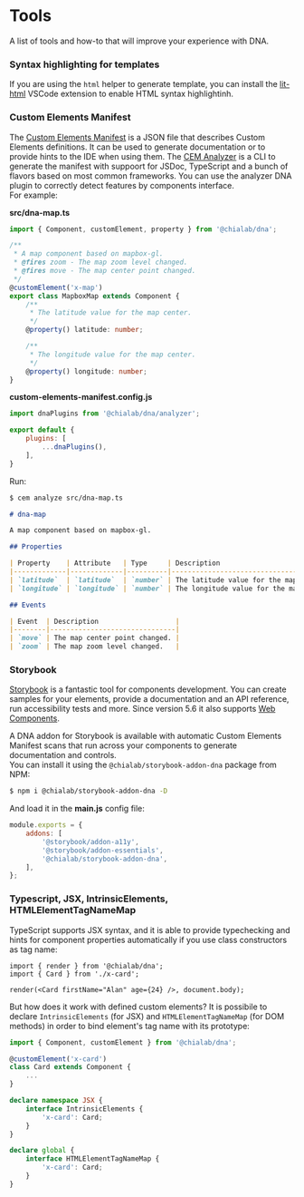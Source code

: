 # Tools

A list of tools and how-to that will improve your experience with DNA.

### Syntax highlighting for templates

If you are using the `html` helper to generate template, you can install the [lit-html](https://github.com/mjbvz/vscode-lit-html) VSCode extension to enable HTML syntax highlightinh.

### Custom Elements Manifest

The [Custom Elements Manifest](https://github.com/webcomponents/custom-elements-manifest) is a JSON file that describes Custom Elements definitions. It can be used to generate documentation or to provide hints to the IDE when using them. The [CEM Analyzer](https://www.npmjs.com/package/@custom-elements-manifest/analyzer) is a CLI to generate the manifest with suppoort for JSDoc, TypeScript and a bunch of flavors based on most common frameworks. You can use the analyzer DNA plugin to correctly detect features by components interface.  
For example:

**src/dna-map.ts**
```ts
import { Component, customElement, property } from '@chialab/dna';

/**
 * A map component based on mapbox-gl.
 * @fires zoom - The map zoom level changed.
 * @fires move - The map center point changed.
 */
@customElement('x-map')
export class MapboxMap extends Component {
    /**
     * The latitude value for the map center.
     */
    @property() latitude: number;

    /**
     * The longitude value for the map center.
     */
    @property() longitude: number;
}
```

**custom-elements-manifest.config.js**
```js
import dnaPlugins from '@chialab/dna/analyzer';

export default {
    plugins: [
        ...dnaPlugins(),
    ],
}
```

Run:

```sh
$ cem analyze src/dna-map.ts
```

```md
# dna-map

A map component based on mapbox-gl.

## Properties

| Property    | Attribute   | Type     | Description                             |
|-------------|-------------|----------|-----------------------------------------|
| `latitude`  | `latitude`  | `number` | The latitude value for the map center.  |
| `longitude` | `longitude` | `number` | The longitude value for the map center. |

## Events

| Event  | Description                   |
|--------|-------------------------------|
| `move` | The map center point changed. |
| `zoom` | The map zoom level changed.   |
```

### Storybook

[Storybook](https://storybook.js.org/) is a fantastic tool for components development. You can create samples for your elements, provide a documentation and an API reference, run accessibility tests and more. Since version 5.6 it also supports [Web Components](https://storybook.js.org/docs/web-components/get-started/introduction).

A DNA addon for Storybook is available with automatic Custom Elements Manifest scans that run across your components to generate documentation and controls.  
You can install it using the `@chialab/storybook-addon-dna` package from NPM:

```sh
$ npm i @chialab/storybook-addon-dna -D
```

And load it in the **main.js** config file:

```js
module.exports = {
    addons: [
        '@storybook/addon-a11y',
        '@storybook/addon-essentials',
        '@chialab/storybook-addon-dna',
    ],
};
```

### Typescript, JSX, IntrinsicElements, HTMLElementTagNameMap

TypeScript supports JSX syntax, and it is able to provide typechecking and hints for component properties automatically if you use class constructors as tag name:

```tsx
import { render } from '@chialab/dna';
import { Card } from './x-card';

render(<Card firstName="Alan" age={24} />, document.body);
```

But how does it work with defined custom elements? It is possibile to declare `IntrinsicElements` (for JSX) and `HTMLElementTagNameMap` (for DOM methods) in order to bind element's tag name with its prototype:

```ts
import { Component, customElement } from '@chialab/dna';

@customElement('x-card')
class Card extends Component {
    ...
}

declare namespace JSX {
    interface IntrinsicElements {
        'x-card': Card;
    }
}

declare global {
    interface HTMLElementTagNameMap {
        'x-card': Card;
    }
}

```
